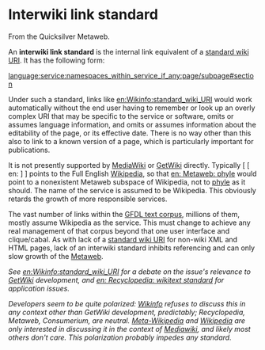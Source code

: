 
# Interwiki link standard

From the Quicksilver Metaweb.

An **interwiki link standard** is the internal link equivalent of a [standard wiki URI](/standard-wiki-uri). It has the following form:

[language:service:namespaces\_within\_service\_if\_any:page/subpage#section](/language-service-namespaces-within-service-if-any-page-subpage)

Under such a standard, links like [en:Wikinfo:standard\_wiki\_URI](/http-www-wikinfo-org-wiki-phtml-title-getwiki-talk-corpus-interwiki) would work automatically without the end user having to remember or look up an overly complex URI that may be specific to the service or software, omits or assumes language information, and omits or assumes information about the editability of the page, or its effective date. There is no way other than this also to link to a known version of a page, which is particularly important for publications.

It is not presently supported by [MediaWiki](/mediawiki) or [GetWiki](/getwiki) directly. Typically [ [ en: ] ] points to the Full English [Wikipedia](/wikipedia), so that  [en: Metaweb: phyle](/)  would point to a nonexistent Metaweb subspace of Wikipedia, not to [phyle](/phyle) as it should. The name of the service is assumed to be Wikipedia. This obviously retards the growth of more responsible services.

The vast number of links within the [GFDL text corpus](/gfdl-text-corpus), millions of them, mostly assume Wikipedia as the service. This must change to achieve any real management of that corpus beyond that one user interface and clique/cabal. As with lack of a [standard wiki URI](/standard-wiki-uri) for non-wiki XML and HTML pages, lack of an interwiki standard inhibits referencing and can only slow growth of the [Metaweb](/metaweb).

*See [en:Wikinfo:standard\_wiki\_URI](/http-www-wikinfo-org-wiki-phtml-title-getwiki-talk-corpus-interwiki) for a debate on the issue's relevance to [GetWiki](/getwiki) development, and [en: Recyclopedia: wikitext standard](/http-recyclopedia-info-wiki-wiki-phtml-title-wikitext-standard) for application issues.*

*Developers seem to be quite polarized: [Wikinfo](/wikinfo) refuses to discuss this in any context other than GetWiki development, predictably; Recyclopedia, Metaweb, Consumerium, are neutral. [Meta-Wikipedia](/meta-wikipedia) and [Wikipedia](/wikipedia) are only interested in discussing it in the context of [Mediawiki](/mediawiki), and likely most others don't care. This polarization probably impedes any standard.*

